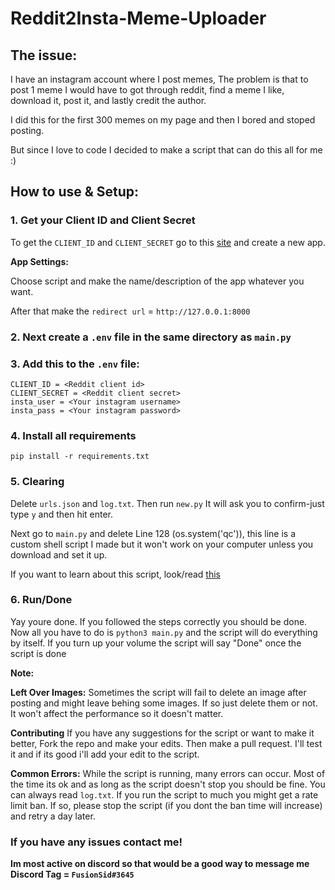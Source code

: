 # Reddit2Insta-Meme-Uploader

## The issue:

I have an instagram account where I post memes, The problem is that to post 1 meme I would have to got through reddit, find a meme I like, download it, post it, and lastly credit the author.

I did this for the first 300 memes on my page and then I bored and stoped posting.

But since I love to code I decided to make a script that can do this all for me :)

## **How to use & Setup:**

### 1. **Get your Client ID and Client Secret**
To get the `CLIENT_ID` and `CLIENT_SECRET` go to this [site](https://www.reddit.com/prefs/apps/) and create a new app. 

**App Settings:**

Choose script and make the name/description of the app whatever you want.

After that make the `redirect url` = `http://127.0.0.1:8000`

### 2. **Next create a `.env` file in the same directory as `main.py`**
### 3. **Add this to the `.env` file:**

```
CLIENT_ID = <Reddit client id> 
CLIENT_SECRET = <Reddit client secret>
insta_user = <Your instagram username>
insta_pass = <Your instagram password>
```

### 4. **Install all requirements**
```
pip install -r requirements.txt
```

### 5. **Clearing**

Delete `urls.json` and `log.txt`. Then run `new.py` It will ask you to confirm-just type `y` and then hit enter.

Next go to `main.py` and delete Line 128 (os.system('qc')), this line is a custom shell script I made but it won't work on your computer unless you download and set it up.

If you want to learn about this script, look/read [this](https://github.com/FusionSid/Shell-Scripts)

### 6. **Run/Done**
Yay youre done. If you followed the steps correctly you should be done. Now all you have to do is `python3 main.py` and the script will do everything by itself. If you turn up your volume the script will say "Done" once the script is done


**Note:** 

**Left Over Images:**
Sometimes the script will fail to delete an image after posting and might leave behing some images. If so just delete them or not. It won't affect the performance so it doesn't matter.

**Contributing**
If you have any suggestions for the script or want to make it better, Fork the repo and make your edits. Then make a pull request. I'll test it and if its good i'll add your edit to the script.

**Common Errors:**
While the script is running, many errors can occur. Most of the time its ok and as long as the script doesn't stop you should be fine. You can always read `log.txt`.
If you run the script to much you might get a rate limit ban. If so, please stop the script (if you dont the ban time will increase) and retry a day later. 


### **If you have any issues contact me!** 

**Im most active on discord so that would be a good way to message me
Discord Tag = `FusionSid#3645`**
